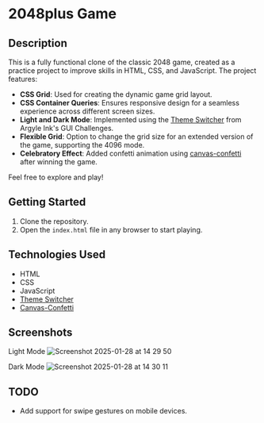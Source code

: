 # 2048plus Game

## Description

This is a fully functional clone of the classic 2048 game, created as a practice project to improve skills in HTML, CSS, and JavaScript. The project features:

- **CSS Grid**: Used for creating the dynamic game grid layout.
- **CSS Container Queries**: Ensures responsive design for a seamless experience across different screen sizes.
- **Light and Dark Mode**: Implemented using the [Theme Switcher](https://github.com/argyleink/gui-challenges/tree/main/theme-switch) from Argyle Ink's GUI Challenges.
- **Flexible Grid**: Option to change the grid size for an extended version of the game, supporting the 4096 mode.
- **Celebratory Effect**: Added confetti animation using [canvas-confetti](https://github.com/catdad/canvas-confetti) after winning the game.

Feel free to explore and play!

## Getting Started

1. Clone the repository.
2. Open the `index.html` file in any browser to start playing.

## Technologies Used

- HTML
- CSS
- JavaScript
- [Theme Switcher](https://github.com/argyleink/gui-challenges/tree/main/theme-switch)
- [Canvas-Confetti](https://github.com/catdad/canvas-confetti)

## Screenshots

Light Mode
![Screenshot 2025-01-28 at 14 29 50](https://github.com/user-attachments/assets/881f2b94-9ac6-413e-9e25-86572ec76618)

Dark Mode
![Screenshot 2025-01-28 at 14 30 11](https://github.com/user-attachments/assets/ceceb607-2644-482a-aa2c-c23b876d2489)

## TODO

- Add support for swipe gestures on mobile devices.
